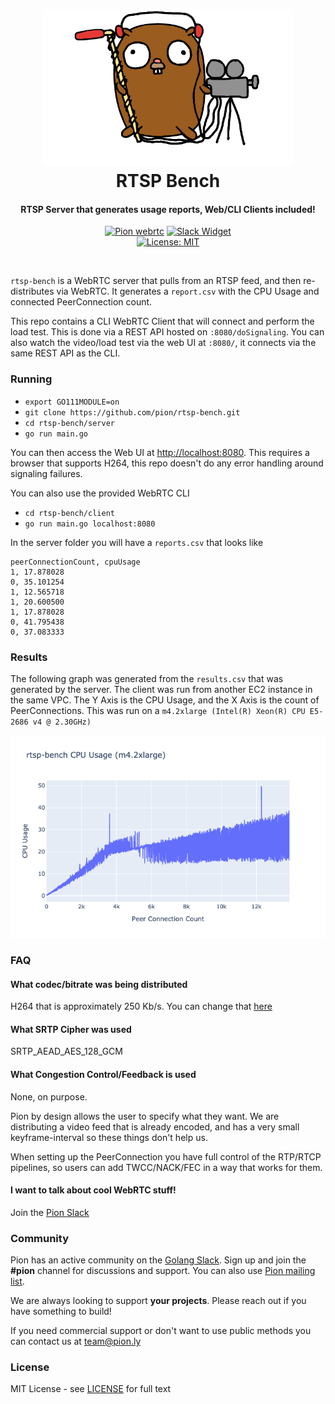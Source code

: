 <h1 align="center">
  <a href="https://pion.ly"><img src="./.github/pion-gopher-webrtc.png" alt="Pion WebRTC" height="250px"></a>
  <br>
  RTSP Bench
  <br>
</h1>
<h4 align="center">RTSP Server that generates usage reports, Web/CLI Clients included!</h4>
<p align="center">
  <a href="https://pion.ly"><img src="https://img.shields.io/badge/pion-webrtc-gray.svg?longCache=true&colorB=brightgreen" alt="Pion webrtc"></a>
  <a href="https://pion.ly/slack"><img src="https://img.shields.io/badge/join-us%20on%20slack-gray.svg?longCache=true&logo=slack&colorB=brightgreen" alt="Slack Widget"></a>
  <br>
  <a href="LICENSE"><img src="https://img.shields.io/badge/License-MIT-yellow.svg" alt="License: MIT"></a>
</p>
<br>

`rtsp-bench` is a WebRTC server that pulls from an RTSP feed, and then re-distributes via WebRTC. It generates a `report.csv` with the CPU Usage and connected PeerConnection count.

This repo contains a CLI WebRTC Client that will connect and perform the load test. This is done via a REST API hosted on `:8080/doSignaling`. You can also watch the video/load test via the web UI at `:8080/`,
it connects via the same REST API as the CLI.

### Running
* `export GO111MODULE=on`
* `git clone https://github.com/pion/rtsp-bench.git`
* `cd rtsp-bench/server`
* `go run main.go`

You can then access the Web UI at [http://localhost:8080](http://localhost:8080). This requires a browser that supports H264, this repo doesn't do any error handling around signaling failures.

You can also use the provided WebRTC CLI
* `cd rtsp-bench/client`
* `go run main.go localhost:8080`

In the server folder you will have a `reports.csv` that looks like

```
peerConnectionCount, cpuUsage
1, 17.878028
0, 35.101254
1, 12.565718
1, 20.600500
1, 17.878028
0, 41.795438
0, 37.083333
```

### Results
The following graph was generated from the `results.csv` that was generated by the server. The client was run from another EC2 instance in the same VPC.
The Y Axis is the CPU Usage, and the X Axis is the count of PeerConnections. This was run on a `m4.2xlarge (Intel(R) Xeon(R) CPU E5-2686 v4 @ 2.30GHz)`

<img src="./.github/plot.png" alt="Results Graph">

### FAQ
#### What codec/bitrate was being distributed
H264 that is approximately 250 Kb/s. You can change that [here](https://github.com/pion/rtsp-bench/blob/c457c441237c2e58e3390c8175b53001ba6336d9/server/main.go#L124)

#### What SRTP Cipher was used
SRTP_AEAD_AES_128_GCM

#### What Congestion Control/Feedback is used
None, on purpose.

Pion by design allows the user to specify what they want. We are distributing a video feed that is already encoded, and has a very small keyframe-interval so these things don't help us.

When setting up the PeerConnection you have full control of the RTP/RTCP pipelines, so users can add TWCC/NACK/FEC in a way that works for them.

#### I want to talk about cool WebRTC stuff!
Join the [Pion Slack](https://pion.ly/slack)

### Community
Pion has an active community on the [Golang Slack](https://invite.slack.golangbridge.org/). Sign up and join the **#pion** channel for discussions and support. You can also use [Pion mailing list](https://groups.google.com/forum/#!forum/pion).

We are always looking to support **your projects**. Please reach out if you have something to build!

If you need commercial support or don't want to use public methods you can contact us at [team@pion.ly](mailto:team@pion.ly)

### License
MIT License - see [LICENSE](LICENSE) for full text
